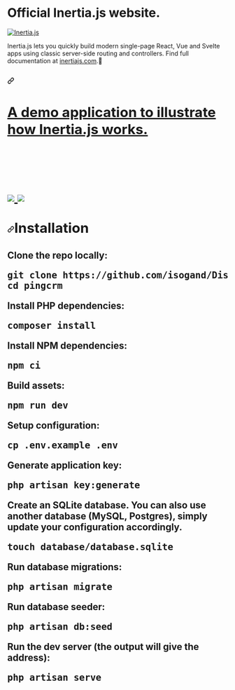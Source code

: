 <div id="responsive-meta-container" data-pjax-replace>
       <div class="d-block d-md-none mb-2 px-3 px-md-4 px-lg-5">
      <h1 class="f4 mb-3">
        Official Inertia.js website.
      </h1>
          
  <div data-target="readme-toc.content" class="Box-body px-5 pb-5">
          <article class="markdown-body entry-content container-lg" itemprop="text"><p dir="auto"><a href="https://inertiajs.com/" rel="nofollow"><img src="https://raw.githubusercontent.com/inertiajs/inertia/master/.github/LOGO.png" alt="Inertia.js" style="max-width: 100%;"></a></p>
<p dir="auto">Inertia.js lets you quickly build modern single-page React, Vue and Svelte apps using classic server-side routing and controllers. Find full documentation at <a href="https://inertiajs.com/" rel="nofollow">inertiajs.com</a>.<g-emoji class="g-emoji" alias="purple_heart" fallback-src="https://github.githubassets.com/images/icons/emoji/unicode/1f49c.png">💜</g-emoji></p>
<h2 dir="auto"><a id="user-content-contributing" class="anchor" aria-hidden="true" href="#contributing"><svg class="octicon octicon-link" viewBox="0 0 16 16" version="1.1" width="16" height="16" aria-hidden="true"><path fill-rule="evenodd" d="M7.775 3.275a.75.75 0 001.06 1.06l1.25-1.25a2 2 0 112.83 2.83l-2.5 2.5a2 2 0 01-2.83 0 .75.75 0 00-1.06 1.06 3.5 3.5 0 004.95 0l2.5-2.5a3.5 3.5 0 00-4.95-4.95l-1.25 1.25zm-4.69 9.64a2 2 0 010-2.83l2.5-2.5a2 2 0 012.83 0 .75.75 0 001.06-1.06 3.5 3.5 0 00-4.95 0l-2.5 2.5a3.5 3.5 0 004.95 4.95l1.25-1.25a.75.75 0 00-1.06-1.06l-1.25 1.25a2 2 0 01-2.83 0z"></path></svg>

<h1> A demo application to illustrate how Inertia.js works.<h1>
 </br>

![](https://i.ibb.co/9cJM2tC/Screenshot-from-2022-02-06-15-21-13.png)
![](https://i.ibb.co/vsMkBjr/Screenshot-from-2022-02-07-11-44-01.png)


<a id="user-content-installation" class="anchor" aria-hidden="true" href="#installation"><svg class="octicon octicon-link" viewBox="0 0 16 16" version="1.1" width="16" height="16" aria-hidden="true"><path fill-rule="evenodd" d="M7.775 3.275a.75.75 0 001.06 1.06l1.25-1.25a2 2 0 112.83 2.83l-2.5 2.5a2 2 0 01-2.83 0 .75.75 0 00-1.06 1.06 3.5 3.5 0 004.95 0l2.5-2.5a3.5 3.5 0 00-4.95-4.95l-1.25 1.25zm-4.69 9.64a2 2 0 010-2.83l2.5-2.5a2 2 0 012.83 0 .75.75 0 001.06-1.06 3.5 3.5 0 00-4.95 0l-2.5 2.5a3.5 3.5 0 004.95 4.95l1.25-1.25a.75.75 0 00-1.06-1.06l-1.25 1.25a2 2 0 01-2.83 0z"></path></svg></a>Installation</h2>
<p dir="auto">Clone the repo locally:</p>
<div class="highlight highlight-source-shell position-relative overflow-auto" data-snippet-clipboard-copy-content="git clone https://github.com/inertiajs/pingcrm.git pingcrm
cd pingcrm"><pre>git clone https://github.com/isogand/Discord-Inertia.git
<span class="pl-c1">cd</span> pingcrm</pre></div>
<p dir="auto">Install PHP dependencies:</p>
<div class="highlight highlight-source-shell position-relative overflow-auto" data-snippet-clipboard-copy-content="composer install"><pre>composer install</pre></div>
<p dir="auto">Install NPM dependencies:</p>
<div class="highlight highlight-source-shell position-relative overflow-auto" data-snippet-clipboard-copy-content="npm ci"><pre>npm ci</pre></div>
<p dir="auto">Build assets:</p>
<div class="highlight highlight-source-shell position-relative overflow-auto" data-snippet-clipboard-copy-content="npm run dev"><pre>npm run dev</pre></div>
<p dir="auto">Setup configuration:</p>
<div class="highlight highlight-source-shell position-relative overflow-auto" data-snippet-clipboard-copy-content="cp .env.example .env"><pre>cp .env.example .env</pre></div>
<p dir="auto">Generate application key:</p>
<div class="highlight highlight-source-shell position-relative overflow-auto" data-snippet-clipboard-copy-content="php artisan key:generate"><pre>php artisan key:generate</pre></div>
<p dir="auto">Create an SQLite database. You can also use another database (MySQL, Postgres), simply update your configuration accordingly.</p>
<div class="highlight highlight-source-shell position-relative overflow-auto" data-snippet-clipboard-copy-content="touch database/database.sqlite"><pre>touch database/database.sqlite</pre></div>
<p dir="auto">Run database migrations:</p>
<div class="highlight highlight-source-shell position-relative overflow-auto" data-snippet-clipboard-copy-content="php artisan migrate"><pre>php artisan migrate</pre></div>
<p dir="auto">Run database seeder:</p>
<div class="highlight highlight-source-shell position-relative overflow-auto" data-snippet-clipboard-copy-content="php artisan db:seed"><pre>php artisan db:seed</pre></div>
<p dir="auto">Run the dev server (the output will give the address):</p>
<div class="highlight highlight-source-shell position-relative overflow-auto" data-snippet-clipboard-copy-content="php artisan serve"><pre>php artisan serve</pre></div>
